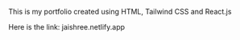 This is my portfolio created using HTML, Tailwind CSS and React.js

Here is the link: jaishree.netlify.app 

